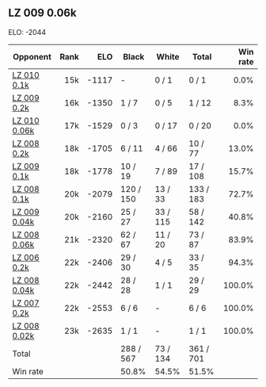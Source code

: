 ## LZ 009 0.06k ##

ELO: -2044

Opponent | Rank | ELO | Black | White | Total | Win rate
---------|-----:|----:|-------|-------|-------|-------:
[LZ 010 0.1k](LZ%20010%200.1k.md) | 15k | -1117 | - | 0 / 1 | 0 / 1 | 0.0%
[LZ 009 0.2k](LZ%20009%200.2k.md) | 16k | -1350 | 1 / 7 | 0 / 5 | 1 / 12 | 8.3%
[LZ 010 0.06k](LZ%20010%200.06k.md) | 17k | -1529 | 0 / 3 | 0 / 17 | 0 / 20 | 0.0%
[LZ 008 0.2k](LZ%20008%200.2k.md) | 18k | -1705 | 6 / 11 | 4 / 66 | 10 / 77 | 13.0%
[LZ 009 0.1k](LZ%20009%200.1k.md) | 18k | -1778 | 10 / 19 | 7 / 89 | 17 / 108 | 15.7%
[LZ 008 0.1k](LZ%20008%200.1k.md) | 20k | -2079 | 120 / 150 | 13 / 33 | 133 / 183 | 72.7%
[LZ 009 0.04k](LZ%20009%200.04k.md) | 20k | -2160 | 25 / 27 | 33 / 115 | 58 / 142 | 40.8%
[LZ 008 0.06k](LZ%20008%200.06k.md) | 21k | -2320 | 62 / 67 | 11 / 20 | 73 / 87 | 83.9%
[LZ 006 0.2k](LZ%20006%200.2k.md) | 22k | -2406 | 29 / 30 | 4 / 5 | 33 / 35 | 94.3%
[LZ 008 0.04k](LZ%20008%200.04k.md) | 22k | -2442 | 28 / 28 | 1 / 1 | 29 / 29 | 100.0%
[LZ 007 0.2k](LZ%20007%200.2k.md) | 22k | -2553 | 6 / 6 | - | 6 / 6 | 100.0%
[LZ 008 0.02k](LZ%20008%200.02k.md) | 23k | -2635 | 1 / 1 | - | 1 / 1 | 100.0%
Total | | | 288 / 567 | 73 / 134 | 361 / 701 | 
Win rate| | | 50.8% | 54.5% | 51.5% | 
